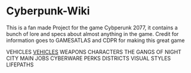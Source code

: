 # Cyberpunk-Wiki

This is a fan made Project for the game Cybperunk 2077, it contains a bunch of lore and specs about almost anything in the game.
Credit for information goes to GAMESATLAS and CDPR for making this great game

VEHICLES [VEHICLES](./HERRERA%20OUTLAW%20GTS.md)
WEAPONS
CHARACTERS 
THE GANGS OF NIGHT CITY
MAIN JOBS
CYBERWARE 
PERKS
DISTRICTS 
VISUAL STYLES
LIFEPATHS
